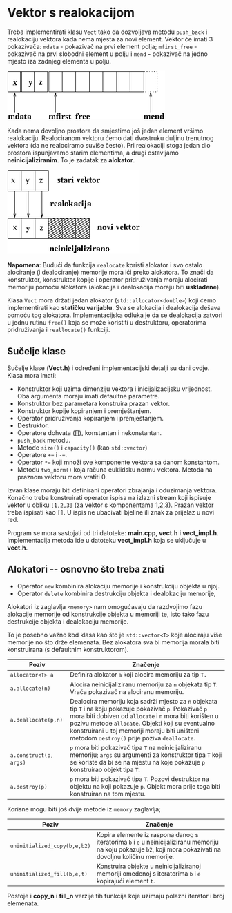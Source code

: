 # Vektor s realokacijom

  

Treba implementirati klasu `Vect` tako da dozvoljava metodu `push_back` i realokaciju vektora kada 
nema mjesta za novi element.  Vektor će imati 3 pokazivača: `mdata` - pokazivač na prvi element polja;
`mfirst_free` - pokazivač na prvi slobodni element u polju i `mend` - pokazivač na jedno mjesto iza zadnjeg 
elementa u polju.

![realloc](./doc/realloc.png)


Kada nema dovoljno prostora da smjestimo još jedan element vršimo realokaciju. Realociranom vektoru
ćemo dati dvostruku duljinu trenutnog vektora (da ne realociramo suviše često). Pri realokaciji stoga jedan 
dio prostora ispunjavamo starim elementima, a drugi ostavljamo __neinicijaliziranim__. To je zadatak za **alokator**.

![realloc-1](./doc/realloc-1.png)


**Napomena**: Budući da funkcija `realocate` koristi alokator i svo ostalo alociranje (i dealociranje)
memorije mora ići preko alokatora. To znači da konstruktor, konstruktor kopije i operator pridruživanja moraju 
alocirati memoriju pomoću 
alokatora (alokacija i dealokacija moraju biti  __usklađene__). 




Klasa `Vect` mora držati jedan alokator (`std::allocator<double>`) koji ćemo 
implementirati kao **statičku varijablu**. 
Sva se alokacija i  dealokacija  dešava pomoću tog alokatora. Implementacijska odluka je da 
se dealokacija zatvori u jednu rutinu `free()`
koja se može koristiti u destruktoru, operatorima pridruživanja i `reallocate()` funkciji.


## Sučelje klase

Sučelje klase (**Vect.h**) i određeni implementacijski detalji su dani ovdje. Klasa mora imati:

* Konstruktor koji uzima dimenziju vektora i inicijalizacijsku vrijednost. Oba argumenta moraju imati 
   defaultne parametre.
* Konstruktor bez parametara konstruira prazan vektor.
* Konstruktor kopije kopiranjem i premještanjem.
* Operator pridruživanja kopiranjem i premještanjem.
* Destruktor.
* Operatore dohvata ([]), konstantan i nekonstantan.
* `push_back` metodu.
* Metode `size()` i `capacity()` (kao `std::vector`)
* Operatore `+=` i `-=`.
* Operator `*=` koji množi sve komponente vektora sa danom konstantom.
* Metodu `two_norm()` koja računa euklidsku normu vektora. Metoda na praznom vektoru mora vratiti 0.

Izvan klase moraju biti definirani operatori zbrajanja i oduzimanja vektora. 
Konačno treba konstruirati operator ispisa na izlazni stream koji ispisuje vektor u 
obliku `[1,2,3]` (za vektor s komponentama 1,2,3). Prazan vektor treba ispisati kao `[]`. 
U ispis ne ubacivati bjeline ili znak za prijelaz u novi red.



Program se mora sastojati od tri datoteke: **main.cpp**, **vect.h** i **vect_impl.h**.
Implementacija metoda ide u datoteku **vect_impl.h** koja se uključuje u **vect.h**. 


## Alokatori -- osnovno što treba znati

-  Operator `new` kombinira alokaciju memorije i konstrukciju objekta u njoj.</li>
-  Operator `delete` kombinira destrukciju objekta i dealokaciju memorije,</li>

Alokatori iz zaglavlja `<memory>` nam omogućavaju da razdvojimo fazu alokacije 
memorije od konstrukcije objekta u memoriji  te, isto tako fazu destrukcije objekta i dealokaciju 
memorije.

To je posebno važno kod klasa kao što je `std::vector<T>` koje alociraju više memorije no što 
drže elemenata. Bez alokatora sva bi memorija morala biti konstruirana (s defaultnim konstruktorom).

| **Poziv**              |  **Značenje** |
| -----------------------|  ------------ |
| `allocator<T> a`       |  Definira alokator `a` koji alocira memoriju za tip `T.`  |
| `a.allocate(n)`        | Alocira neinicijaliziranu memoriju za `n` objekata tip `T`. Vraća pokazivač na alociranu memoriju. |
| `a.deallocate(p,n)`    | Dealocira memoriju koja sadrži mjesto za `n` objekata tip `T` i na koju pokazuje pokazivač `p`.  Pokazivač `p` mora biti dobiven od `allocate` i `n` mora biti korišten u pozivu metode `allocate`. Objekti koji su eventualno konstruirani u toj memoriji moraju biti uništeni metodom `destroy()` prije poziva `deallocate`.|
| `a.construct(p, args)` | `p` mora biti pokazivač tipa `T` na neinicijaliziranu memoriju; `args` su argumenti za konstruktor tipa `T` koji se koriste da bi se na mjestu na koje pokazuje `p` konstruirao objekt tipa `T`. |
| `a.destroy(p)`         | `p` mora biti pokazivač tipa `T`. Pozovi destruktor na objektu na koji pokazuje `p`.  Objekt mora prije toga biti konstruiran na tom mjestu. |



Korisne mogu biti još dvije metode iz `memory` zaglavlja;

| **Poziv**                    | **Značenje** |
| ---------                    |  ----------- |
| `uninitialized_copy(b,e,b2)` | Kopira elemente iz raspona danog s iteratorima `b` i `e` u neinicijaliziranu memoriju na koju pokazuje `b2`, koji mora       pokazivati na dovoljnu količinu memorije. |
|  `uninitialized_fill(b,e,t)` | Konstruira objekte u neinicijaliziranoj memoriji omeđenoj s iteratorima `b` i `e` kopirajući element `t`.|

Postoje i **copy_n** i **fill_n** verzije tih funkcija koje uzimaju polazni iterator i broj elemenata.


